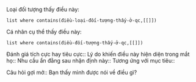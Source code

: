 Loại đối tượng thấy điều này:
```dataview
list where contains(điều-loại-đối-tượng-thấy-ở-qc,[[]])
```
Cá nhân cụ thể thấy điều này:
```dataview
list where contains(điều-đối-tượng-thấy-ở-qc,[[]])
```

Đánh giá tích cực hay tiêu cực::
Lý do khiến điều này hiện diện trong mắt họ:: 
Nhu cầu ẩn đằng sau nhận định này::
Tương ứng với mục tiêu:: 

Câu hỏi gợi mở:: Bạn thấy mình được nói về điều gì? 